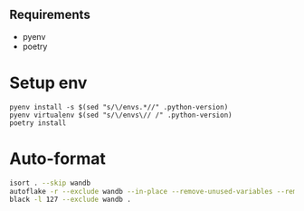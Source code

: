 ## Requirements

* pyenv
* poetry

# Setup env

```
pyenv install -s $(sed "s/\/envs.*//" .python-version)
pyenv virtualenv $(sed "s/\/envs\// /" .python-version)
poetry install
```

# Auto-format

```bash
isort . --skip wandb
autoflake -r --exclude wandb --in-place --remove-unused-variables --remove-all-unused-imports .
black -l 127 --exclude wandb .
```